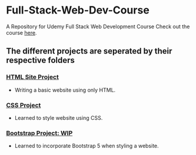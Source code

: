 # Full-Stack-Web-Dev-Course
A Repository for Udemy Full Stack Web Development Course
Check out the course [here](https://www.udemy.com/course/the-complete-web-development-bootcamp/).

## The different projects are seperated by their respective folders 

### [HTML Site Project](https://htmlpreview.github.io/?https://github.com/csj9703/Full-Stack-Web-Dev-Course/blob/main/HTML-Personal-Site/index.html)
- Writing a basic website using only HTML.
### [CSS Project](https://htmlpreview.github.io/?https://github.com/csj9703/Full-Stack-Web-Dev-Course/blob/main/CSS-My-Site/index.html)
- Learned to style website using CSS.
### [Bootstrap Project: WIP](https://htmlpreview.github.io/?https://github.com/csj9703/Full-Stack-Web-Dev-Course/blob/Intro-to-bootstrap/Intro-To-Bootstrap/index.html)
- Learned to incorporate Bootstrap 5 when styling a website.
